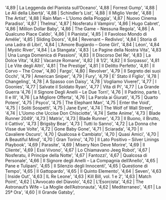 '4,89 | La Leggenda del Pianista sull’Oceano',
'4,88 | Forrest Gump',
'4,88 | Le Ali della Libertà',
'4,88 | Schindler’s List',
'4,88 | Il Miglio Verde',
'4,88 | The Artist',
'4,88 | Rain Man – L’Uomo della Pioggia',
'4,87 | Nuovo Cinema Paradiso',
'4,87 | Thelma',
'4,87 | Nosferatu il Vampiro',
'4,86 | Hugo Cabret',
'4,86 | Million Dollar Baby',
'4,86 | The Game – Nessuna Regola',
'4,86 | A Qualcuno Piace Caldo',
'4,86 | Il Pianista',
'4,85 | Il Favoloso Mondo di Amélie',
'4,85 | Sliding Doors',
'4,84 | Revenant – Redivivo',
'4,84 | Storia di una Ladra di Libri',
'4,84 | L’Amore Bugiardo – Gone Girl',
'4,84 | Léon',
'4,84 | Mystic River',
'4,84 | La Stangata',
'4,83 | Le Pagine della Nostra Vita',
'4,83 | Una Lunga Domenica di Passioni',
'4,83 | Il Discorso Del Re',
'4,83 | La Dolce Vita',
'4,82 | Vacanze Romane',
'4,82 | 8 1/2',
'4,82 | Il Sorpasso',
'4,81 | Le Vite degli Altri',
'4,81 | The Prestige',
'4,81 | Il Delitto Perfetto',
'4,81 | Il Corvo – The Crow',
'4,80 | Fargo',
'4,80 | Revolver',
'4,79 | Il Segreto dei suoi Occhi',
'4,79 | American Sniper',
'4,79 | Fury',
'4,79 | E’ Stato il Figlio',
'4,78 | Changeling',
'4,78 | A Spasso con Daisy',
'4,78 | Vogliamo Vivere!',
'4,77 | I Goonies',
'4,77 | Salvate il Soldato Ryan',
'4,77 | Vita di Pi',
'4,77 | La Grande Guerra
'4,76 | Il Signore Degli Anelli – Le Due Torri',
'4,76 | Il Padrino, parte I, II e III',
'4,76 | La Migliore Offerta',
'4,76 | La Parola ai Giurati',
'4,75 | Quarto Potere',
'4,75 | Psyco',
'4,75 | The Elephant Man',
'4,75 | Enter the Void',
'4,75 | I Soliti Sospetti',
'4,75 | Jane Eyre',
'4,74 | The Wolf of Wall Street',
'4,74 | L’Uomo che Uccise Don Chisciotte',
'4,74 | Sette Anime',
'4,73 | Blade Runner 2049',
'4,73 | Matrix',
'4,73 | Blade Runner',
'4,73 | Il Buono, il Brutto, il Cattivo',
'4,73 | Brigsby Bear',
'4,73 | Tutti lo Sanno',
'4,72 | La Donna che Visse due Volte',
'4,72 | Gone Baby Gone',
'4,71 | Sciarada',
'4,70 | Il Cavaliere Oscuro',
'4,70 | Qualcosa è Cambiato',
'4,70 | Quasi Amici',
'4,70 | A Beautiful Mind',
'4,70 | Gran Torino',
'4,70 | Il Lato Positivo – Silver Linings Playbook',
'4,69 | Parasite',
'4,69 | Misery Non Deve Morire',
'4,69 | Il Cliente',
'4,69 | Essi Vivono',
'4,67 | Lo Chiamavano Jeeg Robot',
'4,67 | Nosferatu, il Principe della Notte',
'4,67 | Fantozzi',
'4,67 | Qualcosa di Personale',
'4,66 | Il Signore degli Anelli – La Compagnia dell’Anello',
'4,65 | Pane e Tulipani',
'4,65 | Il Silenzio degli Innocenti',
'4,65 | Questione di Tempo',
'4,65 | Il Gattopardo',
'4,65 | Il Quinto Elemento',
'4,64 | Seven',
'4,63 | Inside Out',
'4,63 | IL Re Leone',
'4,63 | Kill Bill, vol. 1 e 2',
'4,63 | Match Point',
'4,62 | L’Avvocato del Diavolo',
'4,62 | L’Esorcista',
'4,62 | The Astronaut’s Wife – La Moglie dell’Astronauta',
'4,62 | Mediterraneo',
'4,61 | La 25ª Ora',
'4,60 | Il Grande Gatsby',